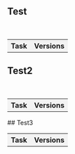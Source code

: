 ## Test
  
  <table>    
        <tr>     
           <th style="text-align:center;background-color:#F3F3F3">Task</th>
            <th style="text-align:center;background-color:#F3F3F3">Versions</th>  
        </tr> 
  </table> 
  
## Test2

   <table>
        <tr>
          <th style="text-align:center;background-color:#F3F3F3">Task</th>
          <th style="text-align:center;background-color:#F3F3F3">Versions</th>
          </tr>
    </table>
## Test3
   <table>    
       <tr>
         <th style="text-align:center;background-color:#F3F3F3">Task</th>
         <th style="text-align:center;background-color:#F3F3F3">Versions</th>
       </tr>
    </table>
